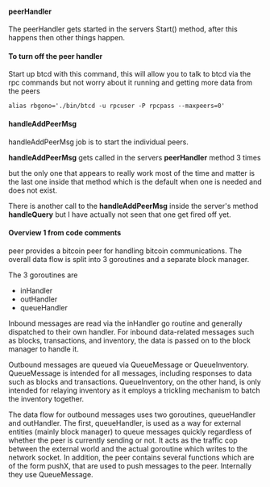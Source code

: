 

#### peerHandler

The peerHandler gets started in the servers Start() method,
after this happens then other things happen.

#### To turn off the peer handler

Start up btcd with this command, this will allow you to talk to btcd
via the rpc commands but not worry about it running and getting more
data from the peers

```
alias rbgono='./bin/btcd -u rpcuser -P rpcpass --maxpeers=0'
```

#### handleAddPeerMsg

handleAddPeerMsg job is to start the individual peers.

**handleAddPeerMsg** gets called in the servers **peerHandler** method 3 times

but the only one that appears to really work most of the time and matter is the last one inside that method which is the default when one is needed and does not exist.

There is another call to the **handleAddPeerMsg** inside the server's method **handleQuery**
but I have actually not seen that one get fired off yet.


#### Overview 1 from code comments

peer provides a bitcoin peer for handling bitcoin communications.  The
overall data flow is split into 3 goroutines and a separate block manager.

The 3 goroutines are
* inHandler
* outHandler
* queueHandler

Inbound messages are read via the inHandler go routine and generally
dispatched to their own handler.  For inbound data-related messages such as blocks, transactions, and inventory, the data is passed on to the block
manager to handle it.

Outbound messages are queued via QueueMessage or QueueInventory.  
QueueMessage is intended for all messages, including responses to data such as blocks and transactions.  QueueInventory, on the other hand, is only intended for relaying inventory as it employs a trickling mechanism to batch the inventory together.  

The data flow for outbound messages uses two goroutines, queueHandler and outHandler.  The first, queueHandler, is used as a way for external entities (mainly block manager) to queue messages quickly regardless of whether the peer is currently sending or not.  It acts as the traffic cop between the external world and the actual goroutine which writes to the network socket.  In addition, the peer contains several functions which are of the form pushX, that are used to push messages to the peer.  Internally they use QueueMessage.
